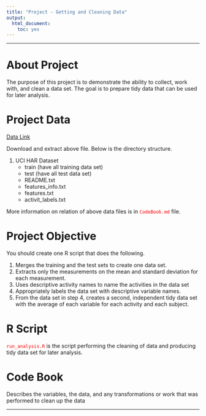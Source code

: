 ```yaml
---
title: "Project - Getting and Cleaning Data"
output:
  html_document:
    toc: yes
---
```

*********
# About Project
The purpose of this project is to demonstrate the ability to collect, work with, and clean a data set. The goal is to prepare tidy data that can be used for later analysis.

# Project Data
[Data Link](https://d396qusza40orc.cloudfront.net/getdata%2Fprojectfiles%2FUCI%20HAR%20Dataset.zip)

Download and extract above file. Below is the directory structure.

1. UCI HAR Dataset
     + train (have all training data set)
     + test (have all test data set)
     + README.txt
     + features_info.txt
     + features.txt
     + activit_labels.txt

More information on relation of above data files is in <span style="color:red;">`CodeBook.md`</span> file.

# Project Objective
You should create one R script that does the following. 

1. Merges the training and the test sets to create one data set.
2. Extracts only the measurements on the mean and standard deviation for each measurement. 
3. Uses descriptive activity names to name the activities in the data set
4. Appropriately labels the data set with descriptive variable names. 
5. From the data set in step 4, creates a second, independent tidy data set with the average of each variable for each activity and each subject.

# R Script
<span style="color:red;">`run_analysis.R`</span> is the script performing the cleaning of data and producing tidy data set for later analysis.

# Code Book
Describes the variables, the data, and any transformations or work that was performed to clean up the data

*******
